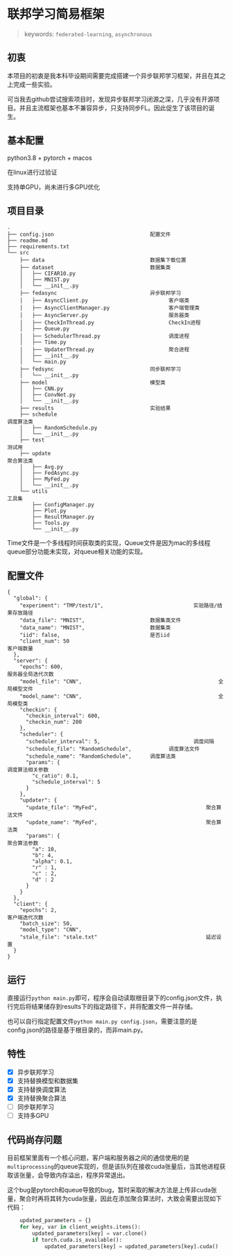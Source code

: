 # 联邦学习简易框架

>keywords: `federated-learning`, `asynchronous`

## 初衷

本项目的初衷是我本科毕设期间需要完成搭建一个异步联邦学习框架，并且在其之上完成一些实验。

可当我去github尝试搜索项目时，发现异步联邦学习闭源之深，几乎没有开源项目。并且主流框架也基本不兼容异步，只支持同步FL。因此促生了该项目的诞生。

## 基本配置

python3.8 + pytorch + macos

在linux进行过验证

支持单GPU，尚未进行多GPU优化

## 项目目录

```text
.
├── config.json                               配置文件                                
├── readme.md                                 
├── requirements.txt
└── src
    ├── data                                  数据集下载位置
    ├── dataset                               数据集类
    │   ├── CIFAR10.py
    │   ├── MNIST.py
    │   └── __init__.py
    ├── fedasync                              异步联邦学习
    │   ├── AsyncClient.py              			客户端类
    │   ├── AsyncClientManager.py       			客户端管理类
    │   ├── AsyncServer.py              			服务器类
    │   ├── CheckInThread.py            			CheckIn进程
    │   ├── Queue.py
    │   ├── SchedulerThread.py          			调度进程
    │   ├── Time.py
    │   ├── UpdaterThread.py            			聚合进程
    │   ├── __init__.py
    │   └── main.py
    ├── fedsync                               同步联邦学习
    │   └── __init__.py
    ├── model                                 模型类
    │   ├── CNN.py
    │   ├── ConvNet.py
    │   └── __init__.py
    ├── results                               实验结果
    ├── schedule															调度算法类
    │   ├── RandomSchedule.py
    │   └── __init__.py
    ├── test																	测试用
    ├── update																聚合算法类
    │   ├── Avg.py
    │   ├── FedAsync.py
    │   ├── MyFed.py
    │   └── __init__.py
    └── utils																	工具集
        ├── ConfigManager.py
        ├── Plot.py
        ├── ResultManager.py
        ├── Tools.py
        └── __init__.py

```

Time文件是一个多线程时间获取类的实现，Queue文件是因为mac的多线程queue部分功能未实现，对queue相关功能的实现。

## 配置文件

```text
{
  "global": {
    "experiment": "TMP/test/1",								实验路径/结果存放路径
    "data_file": "MNIST",                     数据集类文件
    "data_name": "MNIST",                     数据集类
    "iid": false,                             是否iid
    "client_num": 50													客户端数量
  },
  "server": {
    "epochs": 600,														服务器全局迭代次数
    "model_file": "CNN",											全局模型文件
    "model_name": "CNN",											全局模型类
    "checkin": {
      "checkin_interval": 600,
      "checkin_num": 200
    },
    "scheduler": {
      "scheduler_interval": 5,								调度间隔
      "schedule_file": "RandomSchedule",			调度算法文件
      "schedule_name": "RandomSchedule",      调度算法类
      "params": {															调度算法相关参数
        "c_ratio": 0.1,
        "schedule_interval": 5
      }
    },
    "updater": {
      "update_file": "MyFed",									聚合算法文件
      "update_name": "MyFed",									聚合算法类
      "params": {															聚合算法参数
        "a": 10,
        "b": 4,
        "alpha": 0.1,
        "r" : 1,
        "c" : 2,
        "d" : 2
      }
    }
  },
  "client": {
    "epochs": 2,															客户端迭代次数
    "batch_size": 50,
    "model_type": "CNN",
    "stale_file": "stale.txt"									延迟设置
  }
}
```
## 运行

直接运行`python main.py`即可，程序会自动读取根目录下的config.json文件，执行完后将结果储存到results下的指定路径下，并将配置文件一并存储。

也可以自行指定配置文件`python main.py config.json`，需要注意的是config.json的路径是基于根目录的，而非main.py。

## 特性

- [x] 异步联邦学习
- [x] 支持替换模型和数据集
- [x] 支持替换调度算法
- [x] 支持替换聚合算法
- [ ] 同步联邦学习
- [ ] 支持多GPU

## 代码尚存问题

目前框架里面有一个核心问题，客户端和服务器之间的通信使用的是`multiprocessing`的queue实现的，但是该队列在接收cuda张量后，当其他进程获取该张量，会导致内存溢出，程序异常退出。

这个bug是pytorch和queue导致的bug，暂时采取的解决方法是上传非cuda张量，聚合时再将其转为cuda张量，因此在添加聚合算法时，大致会需要出现如下代码：

```python
    updated_parameters = {}
    for key, var in client_weights.items():
        updated_parameters[key] = var.clone()
        if torch.cuda.is_available():
            updated_parameters[key] = updated_parameters[key].cuda()
```
